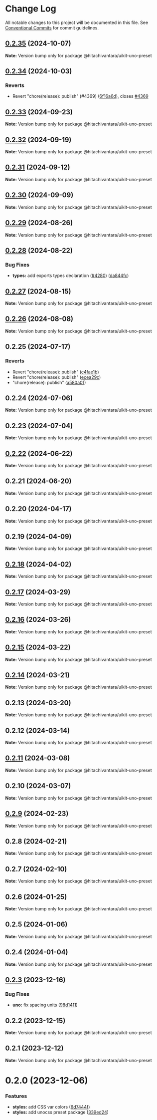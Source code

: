 # Change Log

All notable changes to this project will be documented in this file.
See [Conventional Commits](https://conventionalcommits.org) for commit guidelines.

## [0.2.35](https://github.com/lumada-design/hv-uikit-react/compare/@hitachivantara/uikit-uno-preset@0.2.34...@hitachivantara/uikit-uno-preset@0.2.35) (2024-10-07)

**Note:** Version bump only for package @hitachivantara/uikit-uno-preset

## [0.2.34](https://github.com/lumada-design/hv-uikit-react/compare/@hitachivantara/uikit-uno-preset@0.2.33...@hitachivantara/uikit-uno-preset@0.2.34) (2024-10-03)

### Reverts

- Revert "chore(release): publish" (#4369) ([6f16a6d](https://github.com/lumada-design/hv-uikit-react/commit/6f16a6dbde951a4dd1b32a08e9a26c71295600f1)), closes [#4369](https://github.com/lumada-design/hv-uikit-react/issues/4369)

## [0.2.33](https://github.com/lumada-design/hv-uikit-react/compare/@hitachivantara/uikit-uno-preset@0.2.32...@hitachivantara/uikit-uno-preset@0.2.33) (2024-09-23)

**Note:** Version bump only for package @hitachivantara/uikit-uno-preset

## [0.2.32](https://github.com/lumada-design/hv-uikit-react/compare/@hitachivantara/uikit-uno-preset@0.2.31...@hitachivantara/uikit-uno-preset@0.2.32) (2024-09-19)

**Note:** Version bump only for package @hitachivantara/uikit-uno-preset

## [0.2.31](https://github.com/lumada-design/hv-uikit-react/compare/@hitachivantara/uikit-uno-preset@0.2.30...@hitachivantara/uikit-uno-preset@0.2.31) (2024-09-12)

**Note:** Version bump only for package @hitachivantara/uikit-uno-preset

## [0.2.30](https://github.com/lumada-design/hv-uikit-react/compare/@hitachivantara/uikit-uno-preset@0.2.29...@hitachivantara/uikit-uno-preset@0.2.30) (2024-09-09)

**Note:** Version bump only for package @hitachivantara/uikit-uno-preset

## [0.2.29](https://github.com/lumada-design/hv-uikit-react/compare/@hitachivantara/uikit-uno-preset@0.2.28...@hitachivantara/uikit-uno-preset@0.2.29) (2024-08-26)

**Note:** Version bump only for package @hitachivantara/uikit-uno-preset

## [0.2.28](https://github.com/lumada-design/hv-uikit-react/compare/@hitachivantara/uikit-uno-preset@0.2.27...@hitachivantara/uikit-uno-preset@0.2.28) (2024-08-22)

### Bug Fixes

- **types:** add exports types declaration ([#4280](https://github.com/lumada-design/hv-uikit-react/issues/4280)) ([da844fc](https://github.com/lumada-design/hv-uikit-react/commit/da844fc7a8d6a6ce2e2893e80887f3c5d795d376))

## [0.2.27](https://github.com/lumada-design/hv-uikit-react/compare/@hitachivantara/uikit-uno-preset@0.2.26...@hitachivantara/uikit-uno-preset@0.2.27) (2024-08-15)

**Note:** Version bump only for package @hitachivantara/uikit-uno-preset

## [0.2.26](https://github.com/lumada-design/hv-uikit-react/compare/@hitachivantara/uikit-uno-preset@0.2.25...@hitachivantara/uikit-uno-preset@0.2.26) (2024-08-08)

**Note:** Version bump only for package @hitachivantara/uikit-uno-preset

## 0.2.25 (2024-07-17)

### Reverts

- Revert "chore(release): publish" ([c4fae1b](https://github.com/lumada-design/hv-uikit-react/commit/c4fae1bf354a0f3c7f3db4f1b16d520380f0f85f))
- Revert "chore(release): publish" ([ecea29c](https://github.com/lumada-design/hv-uikit-react/commit/ecea29c4ea42586e3c4f828492c7afecf375419e))
- "chore(release): publish" ([a580a01](https://github.com/lumada-design/hv-uikit-react/commit/a580a0110faa7a2bc047bfa39d53ff2ddffba4bc))

## 0.2.24 (2024-07-06)

**Note:** Version bump only for package @hitachivantara/uikit-uno-preset

## 0.2.23 (2024-07-04)

**Note:** Version bump only for package @hitachivantara/uikit-uno-preset

## [0.2.22](https://github.com/lumada-design/hv-uikit-react/compare/@hitachivantara/uikit-uno-preset@0.2.21...@hitachivantara/uikit-uno-preset@0.2.22) (2024-06-22)

**Note:** Version bump only for package @hitachivantara/uikit-uno-preset

## 0.2.21 (2024-06-20)

**Note:** Version bump only for package @hitachivantara/uikit-uno-preset

## 0.2.20 (2024-04-17)

**Note:** Version bump only for package @hitachivantara/uikit-uno-preset

## 0.2.19 (2024-04-09)

**Note:** Version bump only for package @hitachivantara/uikit-uno-preset

## [0.2.18](https://github.com/lumada-design/hv-uikit-react/compare/@hitachivantara/uikit-uno-preset@0.2.17...@hitachivantara/uikit-uno-preset@0.2.18) (2024-04-02)

**Note:** Version bump only for package @hitachivantara/uikit-uno-preset

## [0.2.17](https://github.com/lumada-design/hv-uikit-react/compare/@hitachivantara/uikit-uno-preset@0.2.16...@hitachivantara/uikit-uno-preset@0.2.17) (2024-03-29)

**Note:** Version bump only for package @hitachivantara/uikit-uno-preset

## [0.2.16](https://github.com/lumada-design/hv-uikit-react/compare/@hitachivantara/uikit-uno-preset@0.2.15...@hitachivantara/uikit-uno-preset@0.2.16) (2024-03-26)

**Note:** Version bump only for package @hitachivantara/uikit-uno-preset

## [0.2.15](https://github.com/lumada-design/hv-uikit-react/compare/@hitachivantara/uikit-uno-preset@0.2.14...@hitachivantara/uikit-uno-preset@0.2.15) (2024-03-22)

**Note:** Version bump only for package @hitachivantara/uikit-uno-preset

## [0.2.14](https://github.com/lumada-design/hv-uikit-react/compare/@hitachivantara/uikit-uno-preset@0.2.13...@hitachivantara/uikit-uno-preset@0.2.14) (2024-03-21)

**Note:** Version bump only for package @hitachivantara/uikit-uno-preset

## 0.2.13 (2024-03-20)

**Note:** Version bump only for package @hitachivantara/uikit-uno-preset

## 0.2.12 (2024-03-14)

**Note:** Version bump only for package @hitachivantara/uikit-uno-preset

## [0.2.11](https://github.com/lumada-design/hv-uikit-react/compare/@hitachivantara/uikit-uno-preset@0.2.10...@hitachivantara/uikit-uno-preset@0.2.11) (2024-03-08)

**Note:** Version bump only for package @hitachivantara/uikit-uno-preset

## 0.2.10 (2024-03-07)

**Note:** Version bump only for package @hitachivantara/uikit-uno-preset

## [0.2.9](https://github.com/lumada-design/hv-uikit-react/compare/@hitachivantara/uikit-uno-preset@0.2.8...@hitachivantara/uikit-uno-preset@0.2.9) (2024-02-23)

**Note:** Version bump only for package @hitachivantara/uikit-uno-preset

## 0.2.8 (2024-02-21)

**Note:** Version bump only for package @hitachivantara/uikit-uno-preset

## 0.2.7 (2024-02-10)

**Note:** Version bump only for package @hitachivantara/uikit-uno-preset

## 0.2.6 (2024-01-25)

**Note:** Version bump only for package @hitachivantara/uikit-uno-preset

## 0.2.5 (2024-01-06)

**Note:** Version bump only for package @hitachivantara/uikit-uno-preset

## 0.2.4 (2024-01-04)

**Note:** Version bump only for package @hitachivantara/uikit-uno-preset

## [0.2.3](https://github.com/lumada-design/hv-uikit-react/compare/@hitachivantara/uikit-uno-preset@0.2.2...@hitachivantara/uikit-uno-preset@0.2.3) (2023-12-16)

### Bug Fixes

- **uno:** fix spacing units ([98d1411](https://github.com/lumada-design/hv-uikit-react/commit/98d1411cc4c3ab89a851d1703934c608036566cf))

## 0.2.2 (2023-12-15)

**Note:** Version bump only for package @hitachivantara/uikit-uno-preset

## 0.2.1 (2023-12-12)

**Note:** Version bump only for package @hitachivantara/uikit-uno-preset

# 0.2.0 (2023-12-06)

### Features

- **styles:** add CSS var colors ([6d7444f](https://github.com/lumada-design/hv-uikit-react/commit/6d7444ffe39588d99f85d6ae9426ccc30cb450f4))
- **styles:** add unocss preset package ([339ed24](https://github.com/lumada-design/hv-uikit-react/commit/339ed249c83f990efe59ceba48f15964c959269f))

